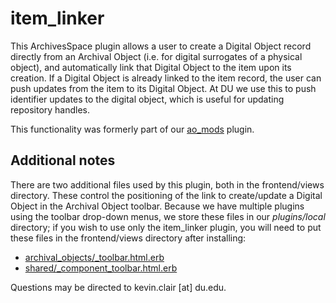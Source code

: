 # item_linker

This ArchivesSpace plugin allows a user to create a Digital Object record directly from an Archival Object (i.e. for digital surrogates of a physical object), and automatically link that Digital Object to the item upon its creation. If a Digital Object is already linked to the item record, the user can push updates from the item to its Digital Object. At DU we use this to push identifier updates to the digital object, which is useful for updating repository handles.

This functionality was formerly part of our [ao_mods](https://github.com/duspeccoll/ao_mods) plugin.

## Additional notes

There are two additional files used by this plugin, both in the frontend/views directory. These control the positioning of the link to create/update a Digital Object in the Archival Object toolbar. Because we have multiple plugins using the toolbar drop-down menus, we store these files in our _plugins/local_ directory; if you wish to use only the item_linker plugin, you will need to put these files in the frontend/views directory after installing:

* [archival_objects/_toolbar.html.erb](https://github.com/duspeccoll/plugins_local/blob/master/frontend/views/archival_objects/_toolbar.html.erb)
* [shared/_component_toolbar.html.erb](https://github.com/duspeccoll/plugins_local/blob/master/frontend/views/shared/_component_toolbar.html.erb)

Questions may be directed to kevin.clair [at] du.edu.
